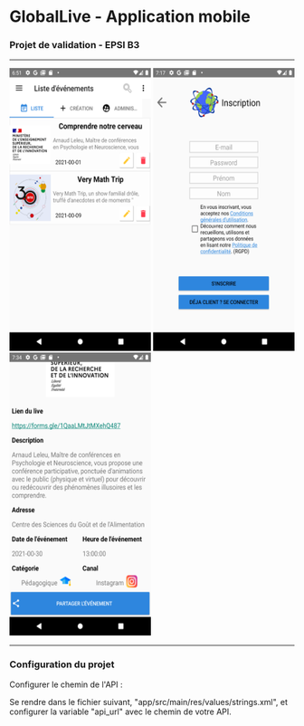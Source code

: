# GlobalLive - Application mobile

### Projet de validation - EPSI B3

-------------

<div>
<img src="https://github.com/thdal/PTE_APPLICATION_MOBILE/blob/master/AppMobile1.png" width="250" height="500">
<img src="https://github.com/thdal/PTE_APPLICATION_MOBILE/blob/master/AppMobile2.png" width="250" height="500">
<img src="https://github.com/thdal/PTE_APPLICATION_MOBILE/blob/master/AppMobile3.png" width="250" height="500">
</div>

-------------

### Configuration du projet

Configurer le chemin de l'API :

Se rendre dans le fichier suivant, "app/src/main/res/values/strings.xml", et configurer la variable "api_url" avec le chemin de votre API.

